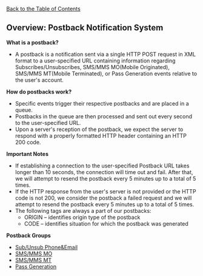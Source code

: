 <a href="/1.3/README.md">Back to the Table of Contents</a>
<h2>Overview: Postback Notification System</h2>

<strong>What is a postback?</strong>
<ul>
<li>A postback is a notification sent via a single HTTP POST request in XML format to a user-specified URL containing information regarding Subscribes/Unsubscribes, SMS/MMS MO(Mobile Originated), SMS/MMS MT(Mobile Terminated), or Pass Generation events relative to the user's account.</li>
</ul>

<strong>How do postbacks work?</strong>
<ul>
<li>Specific events trigger their respective postbacks and are placed in a queue.</li>
<li>Postbacks in the queue are then processed and sent out every second to the user-specified URL.</li>
<li>Upon a server's reception of the postback, we expect the server to respond with a properly formatted HTTP header containing an HTTP 200 code.</li>
</ul>

<strong>Important Notes</strong>
<ul>
<li>If establishing a connection to the user-specified Postback URL takes longer than 10 seconds, the connection will time out and fail.  After that, we will attempt to resend the postback every 5 minutes up to a total of 5 times.</li>
<li>If the HTTP response from the user's server is not provided or the HTTP code is not 200, we consider the postback a failed request and we will attempt to resend the postback every 5 minutes up to a total of 5 times.</li>
<li> The following tags are always a part of our postbacks:
  <ul>
  <li>ORIGIN &#8211; identifies origin type of the postback</li>
  <li>CODE &#8211; identifies situation for which the postback was generated</li>
  </ul>
</ul>

<strong>Postback Groups</strong>
<ul>
<li><a href="/1.3/CONTENTS/POSTBACKS/New%20Postback%20Files/POSTBACK_SUB+UNSUB.md">Sub/Unsub Phone&Email</a></li>
<li><a href="/1.3/CONTENTS/POSTBACKS/New%20Postback%20Files/POSTBACK_SMS+MMS_MO.md">SMS/MMS MO</a></li>
<li><a href="/1.3/CONTENTS/POSTBACKS/New%20Postback%20Files/POSTBACK_SMS+MMS_MT.md">SMS/MMS MT</a></li>
<li><a href="/1.3/CONTENTS/POSTBACKS/New%20Postback%20Files/POSTBACK_PASSES.md">Pass Generation</a></li>
</ul>
